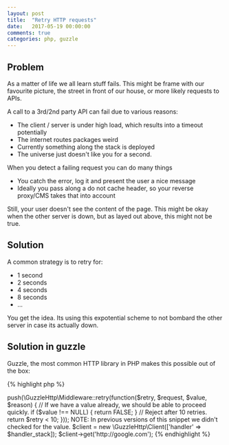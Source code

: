```yaml
---
layout: post
title:  "Retry HTTP requests"
date:   2017-05-19 00:00:00
comments: true
categories: php, guzzle
---
```


## Problem
As a matter of life we all learn stuff fails. This might be frame with our
favourite picture, the street in front of our house, or more likely requests to APIs.

A call to a 3rd/2nd party API can fail due to various reasons:

* The client / server is under high load, which results into a timeout potentially
* The internet routes packages weird
* Currently something along the stack is deployed
* The universe just doesn't like you for a second.

When you detect a failing request you can do many things

* You catch the error, log it and present the user a nice message
* Ideally you pass along a do not cache header, so your reverse proxy/CMS takes that into account

Still, your user doesn't see the content of the page. This might be okay when the other server is down,
but as layed out above, this might not be true.

## Solution

A common strategy is to retry for:

* 1 second
* 2 seconds
* 4 seconds
* 8 seconds
* ...

You get the idea. Its using this expotential scheme to not bombard the other server in case
its actually down.

## Solution in guzzle

Guzzle, the most common HTTP library in PHP makes this possible out of the box:

{% highlight php %}
<?php

require_once __DIR__ . '/vendor/autoload.php';

$handler_stack = \GuzzleHttp\HandlerStack::create();
$handler_stack->push(\GuzzleHttp\Middleware::retry(function($retry, $request, $value, $reason) {
  // If we have a value already, we should be able to proceed quickly.
  if ($value !== NULL) {
    return FALSE;
  }
  
  // Reject after 10 retries.
  return $retry < 10;
}));

NOTE: In previous versions of this snippet we didn't checked for the value.

$client = new \GuzzleHttp\Client(['handler' => $handler_stack]);

$client->get('http://google.com');



{% endhighlight %}
